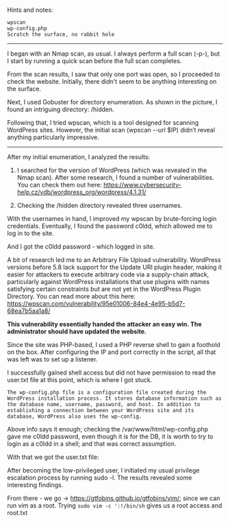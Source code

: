 Hints and notes:

    wpscan
    wp-config.php
    Scratch the surface, no rabbit hole

----------------------------------------------------------------------------------------------------------------------------------------------------------------------------

I began with an Nmap scan, as usual. I always perform a full scan (-p-), but I start by running a quick scan before the full scan completes.

From the scan results, I saw that only one port was open, so I proceeded to check the website. Initially, there didn’t seem to be anything interesting on the surface.

Next, I used Gobuster for directory enumeration. As shown in the picture, I found an intriguing directory: /hidden.

Following that, I tried wpscan, which is a tool designed for scanning WordPress sites. However, the initial scan (wpscan --url $IP) didn’t reveal anything particularly impressive.

---------------------------------------------------------------------------------------------------------------------------------------------------------------------------

After my initial enumeration, I analyzed the results:

1) I searched for the version of WordPress (which was revealed in the Nmap scan). After some research, I found a number of vulnerabilities. You can check them out here:  https://www.cybersecurity-help.cz/vdb/wordpress_org/wordpress/4.1.31/

2) Checking the /hidden directory revealed three usernames.


With the usernames in hand, I improved my wpscan by brute-forcing login credentials. Eventually, I found the password c0ldd, which allowed me to log in to the site.


And I got the c0ldd password - which logged in site.

A bit of research led me to an Arbitrary File Upload vulnerability. WordPress versions before 5.8 lack support for the Update URI plugin header, making it easier for attackers to execute arbitrary code via a supply-chain attack, particularly against WordPress installations that use plugins with names satisfying certain constraints but are not yet in the WordPress Plugin Directory. You can read more about this here: https://wpscan.com/vulnerability/95e01006-84e4-4e95-b5d7-68ea7b5aa1a8/

**This vulnerability essentially handed the attacker an easy win. The administrator should have updated the website.**

Since the site was PHP-based, I used a PHP reverse shell to gain a foothold on the box. After configuring the IP and port correctly in the script, all that was left was to set up a listener.

I successfully gained shell access but did not have permission to read the user.txt file at this point, which is where I got stuck. 


`The wp-config.php file is a configuration file created during the WordPress installation process. It stores database information such as the database name, username, password, and host. In addition to establishing a connection between your WordPress site and its database, WordPress also uses the wp-config.`


Above info says it enough; checking the /var/www/html/wp-config.php gave me c0ldd password, even though it is for the DB, it is worth to try to login as a c0ldd in a shell; and that was correct assumption.

With that we got the user.txt file:

After becoming the low-privileged user, I initiated my usual privilege escalation process by running sudo -l. The results revealed some interesting findings.

From there - we go -> https://gtfobins.github.io/gtfobins/vim/; since we can run vim as a root. Trying `sudo vim -c ':!/bin/sh` gives us a root access and root.txt
